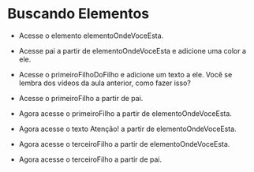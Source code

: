 # Buscando Elementos

- Acesse o elemento elementoOndeVoceEsta.

- Acesse pai a partir de elementoOndeVoceEsta e adicione uma color a ele.

- Acesse o primeiroFilhoDoFilho e adicione um texto a ele. Você se lembra dos vídeos da aula anterior, como fazer isso?

- Acesse o primeiroFilho a partir de pai.

- Agora acesse o primeiroFilho a partir de elementoOndeVoceEsta.

- Agora acesse o texto Atenção! a partir de elementoOndeVoceEsta.

- Agora acesse o terceiroFilho a partir de elementoOndeVoceEsta.

- Agora acesse o terceiroFilho a partir de pai.
